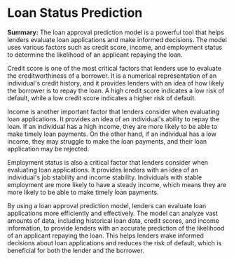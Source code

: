 # Loan Status Prediction
**Summary:** The loan approval prediction model is a powerful tool that helps lenders evaluate loan applications and make informed decisions. The model uses various factors such as credit score, income, and employment status to determine the likelihood of an applicant repaying the loan. 

Credit score is one of the most critical factors that lenders use to evaluate the creditworthiness of a borrower. It is a numerical representation of an individual's credit history, and it provides lenders with an idea of how likely the borrower is to repay the loan. A high credit score indicates a low risk of default, while a low credit score indicates a higher risk of default.

Income is another important factor that lenders consider when evaluating loan applications. It provides an idea of an individual's ability to repay the loan. If an individual has a high income, they are more likely to be able to make timely loan payments. On the other hand, if an individual has a low income, they may struggle to make the loan payments, and their loan application may be rejected.

Employment status is also a critical factor that lenders consider when evaluating loan applications. It provides lenders with an idea of an individual's job stability and income stability. Individuals with stable employment are more likely to have a steady income, which means they are more likely to be able to make timely loan payments.

By using a loan approval prediction model, lenders can evaluate loan applications more efficiently and effectively. The model can analyze vast amounts of data, including historical loan data, credit scores, and income information, to provide lenders with an accurate prediction of the likelihood of an applicant repaying the loan. This helps lenders make informed decisions about loan applications and reduces the risk of default, which is beneficial for both the lender and the borrower. 
